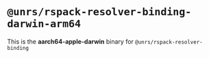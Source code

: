 # `@unrs/rspack-resolver-binding-darwin-arm64`

This is the **aarch64-apple-darwin** binary for `@unrs/rspack-resolver-binding`
